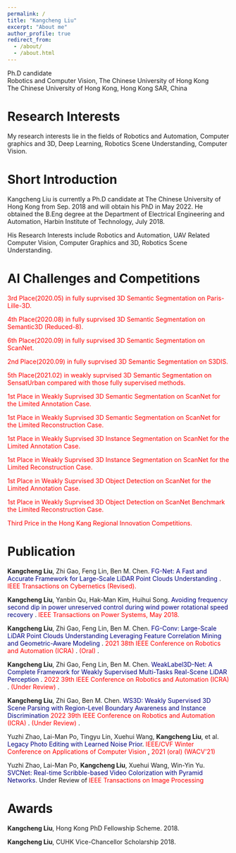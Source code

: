 ```yaml
---
permalink: /
title: "Kangcheng Liu"
excerpt: "About me"
author_profile: true
redirect_from: 
  - /about/
  - /about.html
---
```


Ph.D candidate <br>
Robotics and Computer Vision, The Chinese University of Hong Kong <br>
The Chinese University of Hong Kong, Hong Kong SAR, China

**Research Interests**
======
My research interests lie in the fields of Robotics and Automation, Computer graphics and 3D,  Deep Learning, Robotics Scene Understanding, Computer Vision. 


**Short Introduction**
======
Kangcheng Liu is currently a Ph.D candidate at The Chinese University of Hong Kong from Sep. 2018 and will obtain his PhD in May 2022. He obtained the B.Eng degree at the Department of Electrical Engineering and Automation, Harbin Institute of Technology, July 2018. 


His Research Interests include Robotics and Automation, UAV Related Computer Vision,  Computer Graphics and 3D,  Robotics Scene Understanding.

**AI Challenges and Competitions**
======

<font color='Red'>3rd Place(2020.05) in fully suprvised 3D Semantic Segmentation on Paris-Lille-3D. </font>   <br>

<font color='Red'>4th Place(2020.08) in fully suprvised 3D Semantic Segmentation on Semantic3D (Reduced-8). </font>  <br>

<font color='Red'>6th Place(2020.09) in fully suprvised 3D Semantic Segmentation on ScanNet. </font>  <br>

<font color='Red'>2nd Place(2020.09) in fully suprvised 3D Semantic Segmentation on S3DIS. </font>  <br>

<font color='Red'>5th Place(2021.02) in weakly suprvised 3D Semantic Segmentation on SensatUrban compared with those fully supervised methods. </font>  <br>

<font color='Red'>1st Place in Weakly Suprvised 3D Semantic Segmentation on ScanNet for the Limited Annotation Case. </font>  <br>

<font color='Red'>1st Place in Weakly Suprvised 3D Semantic Segmentation on ScanNet for the Limited Reconstruction Case. </font>  <br>

<font color='Red'>1st Place in Weakly Suprvised 3D Instance Segmentation on ScanNet for the Limited Annotation Case. </font>  <br>

<font color='Red'>1st Place in Weakly Suprvised 3D Instance Segmentation on ScanNet for the Limited Reconstruction Case. </font>  <br>

<font color='Red'>1st Place in Weakly Suprvised 3D Object Detection on ScanNet for the Limited Annotation Case. </font>  <br>

<font color='Red'>1st Place in Weakly Suprvised 3D Object Detection on ScanNet Benchmark the Limited Reconstruction Case. </font>  <br>

<font color='Red'>Third Price in the Hong Kang Regional Innovation Competitions. </font>  <br>

Publication
======

**Kangcheng Liu**, Zhi Gao, Feng Lin, Ben M. Chen. <font color='Navy'> FG-Net: A Fast and Accurate Framework for Large-Scale LiDAR Point Clouds Understanding </font>. <font color='Red'> IEEE Transactions on Cybernetics (Revised). </font>

**Kangcheng Liu**, Yanbin Qu, Hak-Man Kim, Huihui Song. <font color='Navy'> Avoiding frequency second dip in power unreserved control during wind power rotational speed recovery </font>. <font color='Red'> IEEE Transactions on Power Systems, May 2018. </font>

**Kangcheng Liu**, Zhi Gao, Feng Lin, Ben M. Chen. <font color='Navy'> FG-Conv: Large-Scale LiDAR Point Clouds Understanding Leveraging Feature Correlation Mining and Geometric-Aware Modeling  </font>. <font color='Red'> 2021 38th IEEE Conference on Robotics and Automation (ICRA) </font>. <font color='Red'> (Oral) </font>.

**Kangcheng Liu**, Zhi Gao, Feng Lin, Ben M. Chen. <font color='Navy'> WeakLabel3D-Net: A Complete Framework for Weakly Supervised Multi-Tasks Real-Scene LiDAR Perception   </font>. <font color='Red'> 2022 39th IEEE Conference on Robotics and Automation (ICRA) </font>. <font color='Red'> (Under Review) </font>.

**Kangcheng Liu**, Zhi Gao, Ben M. Chen. <font color='Navy'> WS3D: Weakly Supervised 3D Scene Parsing with Region-Level Boundary Awareness and Instance Discrimination </font> <font color='Red'> 2022 39th IEEE Conference on Robotics and Automation (ICRA) </font>. <font color='Red'> (Under Review) </font>.

Yuzhi Zhao, Lai-Man Po, Tingyu Lin, Xuehui Wang, **Kangcheng Liu**, et al. <font color='Navy'> Legacy Photo Editing with Learned Noise Prior</font>. <font color='Red'> IEEE/CVF Winter Conference on Applications of Computer Vision </font>, <font color='Red'> 2021 (oral) (WACV'21) </font>

Yuzhi Zhao, Lai-Man Po, **Kangcheng Liu**, Xuehui Wang, Win-Yin Yu. <font color='Navy'> SVCNet: Real-time Scribble-based Video Colorization with Pyramid Networks</font>. Under Review of <font color='Red'> IEEE Transactions on Image Processing </font>

Awards
======

**Kangcheng Liu**,  Hong Kong PhD Fellowship Scheme. 2018.

**Kangcheng Liu**,  CUHK Vice-Chancellor Scholarship 2018.
